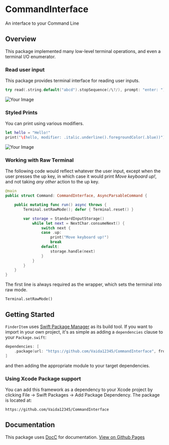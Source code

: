 # CommandInterface

An interface to your Command Line

## Overview

This package implemented many low-level terminal operations, and even a terminal I/O enumerator.

### Read user input

This package provides terminal interface for reading user inputs.

```swift
try read(.string.default("abcd").stopSequence(/\?/), prompt: "enter: ")
```

<picture>
  <source srcset="https://vaida12345.github.io/CommandInterface/images/commandinterface.CommandInterface/read_demo~dark@2x.png" media="(prefers-color-scheme: dark)">
  <img src="https://vaida12345.github.io/CommandInterface/images/commandinterface.CommandInterface/read_demo@2x.png" alt="Your Image">
</picture>

### Styled Prints

You can print using various modifiers.

```swift
let hello = "Hello!"
print("\(hello, modifier: .italic.underline().foregroundColor(.blue))")
```

<picture>
  <source srcset="https://vaida12345.github.io/CommandInterface/images/commandinterface.CommandInterface/print_demo~dark@2x.png" media="(prefers-color-scheme: dark)">
  <img src="https://vaida12345.github.io/CommandInterface/images/commandinterface.CommandInterface/print_demo@2x.png" alt="Your Image">
</picture>

### Working with Raw Terminal

The following code would reflect whatever the user input, except when the user presses the up key, in which case it would print *Move keyboard up!*, and not taking *any other* action to the up key.

```swift
@main
public struct Command: CommandInterface, AsyncParsableCommand {

    public mutating func run() async throws {
        Terminal.setRawMode(); defer { Terminal.reset() }

        var storage = StandardInputStorage()
            while let next = NextChar.consumeNext() {
                switch next {
                case .up:
                    print("Move keyboard up!")
                    break
                default:
                    storage.handle(next)
                }
            }
        }
    }
}
```

The first line is always required as the wrapper, which sets the terminal into raw mode.

```
Terminal.setRawMode()
```

## Getting Started

`FinderItem` uses [Swift Package Manager](https://www.swift.org/documentation/package-manager/) as its build tool. If you want to import in your own project, it's as simple as adding a `dependencies` clause to your `Package.swift`:
```swift
dependencies: [
    .package(url: "https://github.com/Vaida12345/CommandInterface", from: "1.0.0")
]
```
and then adding the appropriate module to your target dependencies.

### Using Xcode Package support

You can add this framework as a dependency to your Xcode project by clicking File -> Swift Packages -> Add Package Dependency. The package is located at:
```
https://github.com/Vaida12345/CommandInterface
```

## Documentation

This package uses [DocC](https://www.swift.org/documentation/docc/) for documentation. [View on Github Pages](https://vaida12345.github.io/CommandInterface/documentation/commandinterface/)

